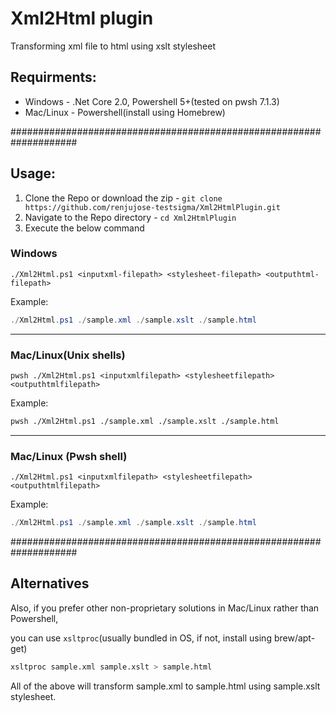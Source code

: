 # Xml2Html plugin
Transforming xml file to html using xslt stylesheet

## Requirments:
- Windows - .Net Core 2.0, Powershell 5+(tested on pwsh 7.1.3)
- Mac/Linux - Powershell(install using Homebrew)

####################################################################
## Usage:
1. Clone the Repo or download the zip - 
`git clone https://github.com/renjujose-testsigma/Xml2HtmlPlugin.git`
2. Navigate to the Repo directory - 
`cd Xml2HtmlPlugin`
3. Execute the below command

### Windows
`./Xml2Html.ps1 <inputxml-filepath> <stylesheet-filepath> <outputhtml-filepath>`

Example:
```powershell
./Xml2Html.ps1 ./sample.xml ./sample.xslt ./sample.html
```
***
### Mac/Linux(Unix shells)
`pwsh ./Xml2Html.ps1 <inputxmlfilepath> <stylesheetfilepath> <outputhtmlfilepath>`

Example:
```sh
pwsh ./Xml2Html.ps1 ./sample.xml ./sample.xslt ./sample.html
```
***
### Mac/Linux (Pwsh shell)
`./Xml2Html.ps1 <inputxmlfilepath> <stylesheetfilepath> <outputhtmlfilepath>`

Example:
```powershell
./Xml2Html.ps1 ./sample.xml ./sample.xslt ./sample.html
```
####################################################################
## Alternatives
Also, if you prefer other non-proprietary solutions in Mac/Linux rather than Powershell, 

you can use `xsltproc`(usually bundled in OS, if not, install using brew/apt-get)
```bash
xsltproc sample.xml sample.xslt > sample.html
```

All of the above will transform sample.xml to sample.html using sample.xslt stylesheet.
